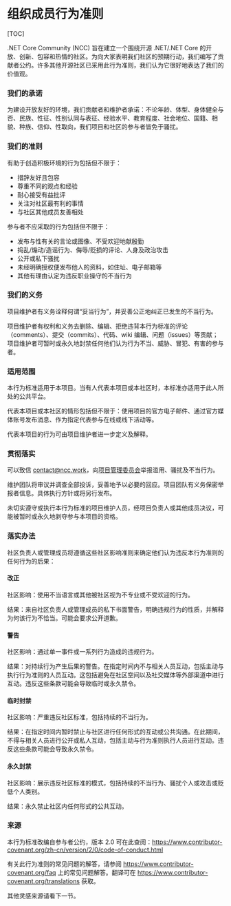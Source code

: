 # 组织成员行为准则

[TOC]

.NET Core Community (NCC) 旨在建立一个围绕开源 .NET/.NET Core 的开放、创新、包容和热情的社区。为向大家表明我们社区的预期行动，我们编写了贡献者公约。许多其他开源社区已采用此行为准则，我们认为它很好地表达了我们的价值观。

### 我们的承诺

为建设开放友好的环境，我们贡献者和维护者承诺：不论年龄、体型、身体健全与否、民族、性征、性别认同与表征、经验水平、教育程度、社会地位、国籍、相貌、种族、信仰、性取向，我们项目和社区的参与者皆免于骚扰。

### 我们的准则

有助于创造积极环境的行为包括但不限于：

- 措辞友好且包容
- 尊重不同的观点和经验
- 耐心接受有益批评
- 关注对社区最有利的事情
- 与社区其他成员友善相处

参与者不应采取的行为包括但不限于：

- 发布与性有关的言论或图像、不受欢迎地献殷勤
- 捣乱/煽动/造谣行为、侮辱/贬损的评论、人身及政治攻击
- 公开或私下骚扰
- 未经明确授权便发布他人的资料，如住址、电子邮箱等
- 其他有理由认定为违反职业操守的不当行为

### 我们的义务

项目维护者有义务诠释何谓“妥当行为”，并妥善公正地纠正已发生的不当行为。

项目维护者有权利和义务去删除、编辑、拒绝违背本行为标准的评论（comments）、提交（commits）、代码、wiki 编辑、问题（issues）等贡献；项目维护者可暂时或永久地封禁任何他们认为行为不当、威胁、冒犯、有害的参与者。

### 适用范围

本行为标准适用于本项目。当有人代表本项目或本社区时，本标准亦适用于此人所处的公共平台。

代表本项目或本社区的情形包括但不限于：使用项目的官方电子邮件、通过官方媒体账号发布消息、作为指定代表参与在线或线下活动等。

代表本项目的行为可由项目维护者进一步定义及解释。

### 贯彻落实

可以致信 [contact@ncc.work](contact@ncc.work)，向[项目管理委员会](https://ncc.work/people/project-management-committee)举报滥用、骚扰及不当行为。

维护团队将审议并调查全部投诉，妥善地予以必要的回应。项目团队有义务保密举报者信息。具体执行方针或将另行发布。

未切实遵守或执行本行为标准的项目维护人员，经项目负责人或其他成员决议，可能被暂时或永久地剥夺参与本项目的资格。

### 落实办法

社区负责人或管理成员将遵循这些社区影响准则来确定他们认为违反本行为准则的任何行为的后果：

#### 改正

社区影响：使用不当语言或其他被社区视为不专业或不受欢迎的行为。

结果：来自社区负责人或管理成员的私下书面警告，明确违规行为的性质，并解释为何该行为不恰当。可能会要求公开道歉。

#### 警告

社区影响：通过单一事件或一系列行为造成的违规行为。

结果：对持续行为产生后果的警告。在指定时间内不与相关人员互动，包括主动与执行行为准则的人员互动。这包括避免在社区空间以及社交媒体等外部渠道中进行互动。违反这些条款可能会导致临时或永久禁令。

#### 临时封禁

社区影响：严重违反社区标准，包括持续的不当行为。

结果：在指定时间内暂时禁止与社区进行任何形式的互动或公共沟通。在此期间，不得与相关人员进行公开或私人互动，包括主动与行为准则执行人员进行互动。违反这些条款可能会导致永久禁令。

#### 永久封禁

社区影响：展示违反社区标准的模式，包括持续的不当行为、骚扰个人或攻击或贬低个人类别。

结果：永久禁止社区内任何形式的公共互动。

### 来源

本行为标准改编自参与者公约，版本 2.0 可在此查阅：https://www.contributor-covenant.org/zh-cn/version/2/0/code-of-conduct.html

有关此行为准则的常见问题的解答，请参阅 https://www.contributor-covenant.org/faq 上的常见问题解答。翻译可在 https://www.contributor-covenant.org/translations 获取。

其他灵感来源请看下一节。